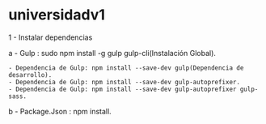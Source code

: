 # universidadv1

1 - Instalar dependencias


a - Gulp : sudo npm install -g gulp gulp-cli(Instalación Global).

    - Dependencia de Gulp: npm install --save-dev gulp(Dependencia de desarrollo).
    - Dependencia de Gulp: npm install --save-dev gulp-autoprefixer.
    - Dependencia de Gulp: npm install --save-dev gulp-autoprefixer gulp-sass.
    
    
b - Package.Json : npm install.
